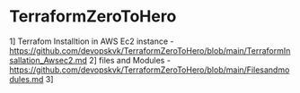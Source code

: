 # TerraformZeroToHero

1] Terrafom Installtion in AWS Ec2 instance - https://github.com/devopskvk/TerraformZeroToHero/blob/main/TerraformInsallation_Awsec2.md
2] files and Modules - https://github.com/devopskvk/TerraformZeroToHero/blob/main/Filesandmodules.md
3] 
